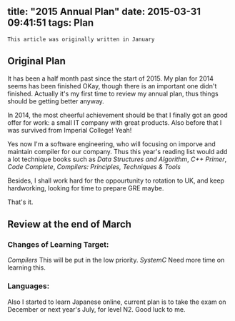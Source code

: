 title: "2015 Annual Plan"
date: 2015-03-31 09:41:51
tags: Plan
---

`This article was originally written in January`

## Original Plan

It has been a half month past since the start of 2015. My plan for 2014 seems has been finished OKay, though there is an important one didn't finished. Actually it's my first time to review my annual plan, thus things should be getting better anyway.

In 2014, the most cheerful achievement should be that I finally got an good offer for work: a small IT company with great products. Also before that I was survived from Imperial College! Yeah!

Yes now I'm a software engineering, who will focusing on imporve and maintain compiler for our company. Thus this year's reading list would add a lot technique books such as _Data Structures and Algorithm_, _C++ Primer_, _Code Complete_, _Compilers: Principles, Techniques & Tools_

Besides, I shall work hard for the oppourtunity to rotation to UK, and keep hardworking, looking for time to prepare GRE maybe.

That's it.

## Review at the end of March

### Changes of Learning Target:
_Compilers_ This will be put in the low priority.
*SystemC* Need more time on learning this.

### Languages:
Also I started to learn Japanese online, current plan is to take the exam on December or next year's July, for level N2. Good luck to me.
